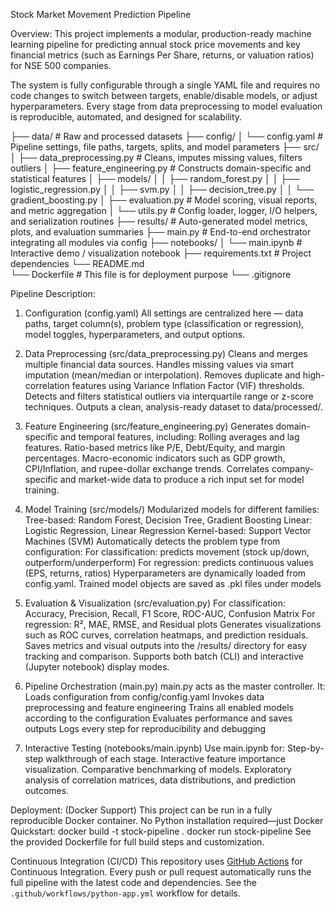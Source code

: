 Stock Market Movement Prediction Pipeline

Overview:
This project implements a modular, production-ready machine learning pipeline for predicting annual stock price movements and key financial metrics (such as Earnings Per Share, returns, or valuation ratios) for NSE 500 companies.

The system is fully configurable through a single YAML file and requires no code changes to switch between targets, enable/disable models, or adjust hyperparameters. Every stage  from data preprocessing to model evaluation is reproducible, automated, and designed for scalability.


├── data/                        # Raw and processed datasets
├── config/
│   └── config.yaml              # Pipeline settings, file paths, targets, splits, and model parameters
├── src/
│   ├── data_preprocessing.py    # Cleans, imputes missing values, filters outliers
│   ├── feature_engineering.py   # Constructs domain-specific and statistical features
│   ├── models/
│   │   ├── random_forest.py
│   │   ├── logistic_regression.py
│   │   ├── svm.py
│   │   ├── decision_tree.py
│   │   └── gradient_boosting.py
│   ├── evaluation.py            # Model scoring, visual reports, and metric aggregation
│   └── utils.py                 # Config loader, logger, I/O helpers, and serialization routines
├── results/                     # Auto-generated model metrics, plots, and evaluation summaries
├── main.py                      # End-to-end orchestrator integrating all modules via config
├── notebooks/
│   └── main.ipynb               # Interactive demo / visualization notebook
├── requirements.txt             # Project dependencies
└── README.md        
└── Dockerfile                   # This file is for deployment purpose
└── .gitignore        

Pipeline Description:
1. Configuration (config.yaml)
All settings are centralized here — data paths, target column(s), problem type (classification or regression), model toggles, hyperparameters, and output options.

2. Data Preprocessing (src/data_preprocessing.py)
Cleans and merges multiple financial data sources.
Handles missing values via smart imputation (mean/median or interpolation).
Removes duplicate and high-correlation features using Variance Inflation Factor (VIF) thresholds.
Detects and filters statistical outliers via interquartile range or z-score techniques.
Outputs a clean, analysis-ready dataset to data/processed/.

3. Feature Engineering (src/feature_engineering.py)
Generates domain-specific and temporal features, including:
Rolling averages and lag features.
Ratio-based metrics like P/E, Debt/Equity, and margin percentages.
Macro-economic indicators such as GDP growth, CPI/Inflation, and rupee-dollar exchange trends.
Correlates company-specific and market-wide data to produce a rich input set for model training.

4. Model Training (src/models/)
Modularized models for different families:
Tree-based: Random Forest, Decision Tree, Gradient Boosting
Linear: Logistic Regression, Linear Regression
Kernel-based: Support Vector Machines (SVM)
Automatically detects the problem type from configuration:
For classification: predicts movement (stock up/down, outperform/underperform)
For regression: predicts continuous values (EPS, returns, ratios)
Hyperparameters are dynamically loaded from config.yaml.
Trained model objects are saved as .pkl files under models

5. Evaluation & Visualization (src/evaluation.py)
For classification:
Accuracy, Precision, Recall, F1 Score, ROC-AUC, Confusion Matrix
For regression:
R², MAE, RMSE, and Residual plots
Generates visualizations such as ROC curves, correlation heatmaps, and prediction residuals.
Saves metrics and visual outputs into the /results/ directory for easy tracking and comparison.
Supports both batch (CLI) and interactive (Jupyter notebook) display modes.

6. Pipeline Orchestration (main.py)
main.py acts as the master controller. It:
Loads configuration from config/config.yaml
Invokes data preprocessing and feature engineering
Trains all enabled models according to the configuration
Evaluates performance and saves outputs
Logs every step for reproducibility and debugging

7. Interactive Testing (notebooks/main.ipynb)
Use main.ipynb for:
Step-by-step walkthrough of each stage.
Interactive feature importance visualization.
Comparative benchmarking of models.
Exploratory analysis of correlation matrices, data distributions, and prediction outcomes.

Deployment:
(Docker Support)
This project can be run in a fully reproducible Docker container. No Python installation required—just Docker
Quickstart:
docker build -t stock-pipeline .
docker run stock-pipeline
See the provided Dockerfile for full build steps and customization.

Continuous Integration (CI/CD)
This repository uses [GitHub Actions](https://docs.github.com/en/actions) for Continuous Integration.
Every push or pull request automatically runs the full pipeline with the latest code and dependencies. See the `.github/workflows/python-app.yml` workflow for details.
